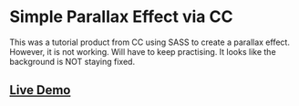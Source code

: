 # Simple Parallax Effect via CC
This was a tutorial product from CC using SASS to create a parallax effect. However, it is not working.
Will have to keep practising. It looks like the background is NOT staying fixed. 

## <a href="daryldelrosario.github.io/cc-parallax-test">Live Demo</a>

